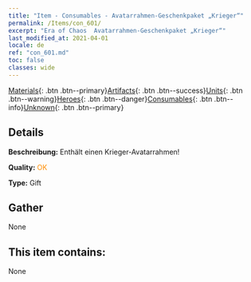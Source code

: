 ```yaml
---
title: "Item - Consumables - Avatarrahmen-Geschenkpaket „Krieger“"
permalink: /Items/con_601/
excerpt: "Era of Chaos  Avatarrahmen-Geschenkpaket „Krieger“"
last_modified_at: 2021-04-01
locale: de
ref: "con_601.md"
toc: false
classes: wide
---
```

 [Materials](/de/Items/){: .btn .btn--primary}[Artifacts](/de/Items/Artifacts/){: .btn .btn--success}[Units](/de/Items/Units/){: .btn .btn--warning}[Heroes](/de/Items/Heroes/){: .btn .btn--danger}[Consumables](/de/Items/Consumables/){: .btn .btn--info}[Unknown](/de/Items/Unknown/){: .btn .btn--primary}

## Details
 **Beschreibung:** Enthält einen Krieger-Avatarrahmen!

 **Quality:** <span style="color: #FF8C00">OK</span>

 **Type:** Gift

## Gather

  None

## This item contains:

  None

